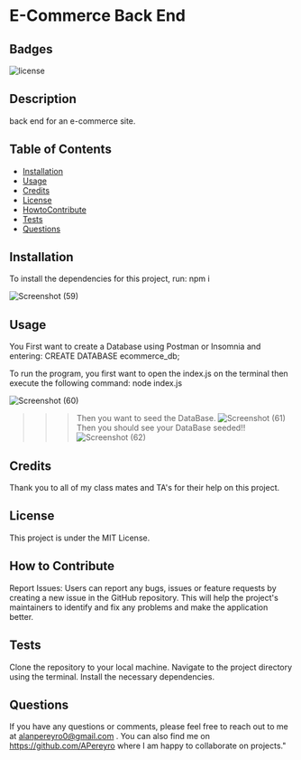 # E-Commerce Back End

## Badges

![license](https://img.shields.io/badge/license-MIT-red)

## Description

back end for an e-commerce site.

## Table of Contents

- [Installation](#installation)
- [Usage](#usage)
- [Credits](#credits)
- [License](#license)
- [HowtoContribute](#HowtoContribute)
- [Tests](#Tests)
- [Questions](#Questions)

## Installation

To install the dependencies for this project, run: npm i

![Screenshot (59)](https://user-images.githubusercontent.com/124737955/236078744-f79201ef-8583-4460-b149-a38fc38e3e17.png)

## Usage

You First want to create a Database using Postman or Insomnia and entering: CREATE DATABASE ecommerce_db;

To run the program, you first want to open the index.js on the terminal then execute the following command: node index.js

![Screenshot (60)](https://user-images.githubusercontent.com/124737955/236078750-3955ad20-6365-401c-959d-df942b449553.png)
>>> Then you want to seed the DataBase. 
![Screenshot (61)](https://user-images.githubusercontent.com/124737955/236078785-8bafbc43-e552-415b-a265-710ae4de7fb0.png)
>>> Then you should see your DataBase seeded!!
![Screenshot (62)](https://user-images.githubusercontent.com/124737955/236078793-75571466-2587-4463-9a62-7b40183c2329.png)

## Credits

Thank you to all of my class mates and TA's for their help on this project.

## License

This project is under the MIT License.

## How to Contribute

Report Issues: Users can report any bugs, issues or feature requests by creating a new issue in the GitHub repository. This will help the project's maintainers to identify and fix any problems and make the application better.

## Tests

Clone the repository to your local machine. Navigate to the project directory using the terminal. Install the necessary dependencies.

## Questions

If you have any questions or comments, please feel free to reach out to me at alanpereyro0@gmail.com . 
You can also find me on https://github.com/APereyro where I am happy to collaborate on projects."
